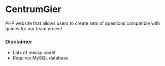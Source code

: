 CentrumGier
===========

PHP website that allows users to create sets of questions compatible with games for our team project

### Disclaimer

* Lots of messy code!
* Requires MySQL database
